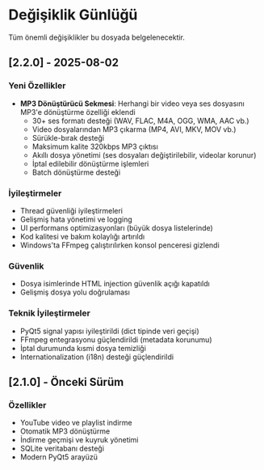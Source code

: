 # Değişiklik Günlüğü

Tüm önemli değişiklikler bu dosyada belgelenecektir.

## [2.2.0] - 2025-08-02

### Yeni Özellikler
- **MP3 Dönüştürücü Sekmesi**: Herhangi bir video veya ses dosyasını MP3'e dönüştürme özelliği eklendi
  - 30+ ses formatı desteği (WAV, FLAC, M4A, OGG, WMA, AAC vb.)
  - Video dosyalarından MP3 çıkarma (MP4, AVI, MKV, MOV vb.)
  - Sürükle-bırak desteği
  - Maksimum kalite 320kbps MP3 çıktısı
  - Akıllı dosya yönetimi (ses dosyaları değiştirilebilir, videolar korunur)
  - İptal edilebilir dönüştürme işlemleri
  - Batch dönüştürme desteği

### İyileştirmeler
- Thread güvenliği iyileştirmeleri
- Gelişmiş hata yönetimi ve logging
- UI performans optimizasyonları (büyük dosya listelerinde)
- Kod kalitesi ve bakım kolaylığı artırıldı
- Windows'ta FFmpeg çalıştırılırken konsol penceresi gizlendi

### Güvenlik
- Dosya isimlerinde HTML injection güvenlik açığı kapatıldı
- Gelişmiş dosya yolu doğrulaması

### Teknik İyileştirmeler
- PyQt5 signal yapısı iyileştirildi (dict tipinde veri geçişi)
- FFmpeg entegrasyonu güçlendirildi (metadata korunumu)
- İptal durumunda kısmi dosya temizliği
- Internationalization (i18n) desteği güçlendirildi

## [2.1.0] - Önceki Sürüm

### Özellikler
- YouTube video ve playlist indirme
- Otomatik MP3 dönüştürme
- İndirme geçmişi ve kuyruk yönetimi
- SQLite veritabanı desteği
- Modern PyQt5 arayüzü